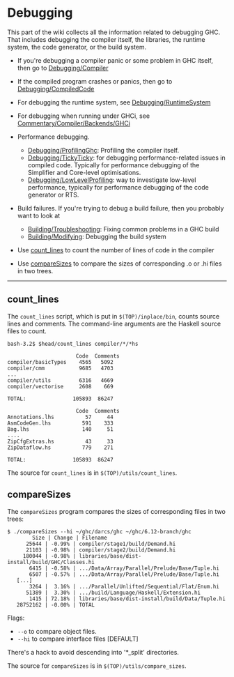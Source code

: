 # Debugging


This part of the wiki collects all the information related to debugging GHC. That includes debugging the compiler itself, the libraries, the runtime system, the code generator, or the build system.

- If you're debugging a compiler panic or some problem in GHC itself, then go to [Debugging/Compiler](debugging/compiler)

- If the compiled program crashes or panics, then go to [Debugging/CompiledCode](debugging/compiled-code)

- For debugging the runtime system, see [Debugging/RuntimeSystem](debugging/runtime-system)

- For debugging when running under GHCi, see [Commentary/Compiler/Backends/GHCi](commentary/compiler/backends/gh-ci)

- Performance debugging. 

  - [Debugging/ProfilingGhc](debugging/profiling-ghc): Profiling the compiler itself.  
  - [Debugging/TickyTicky](debugging/ticky-ticky): for debugging performance-related issues in compiled code.  Typically for performance debugging of the Simplifier and Core-level optimisations.
  - [Debugging/LowLevelProfiling](debugging/low-level-profiling): way to investigate low-level performance, typically for performance debugging of the code generator or RTS.

- Build failures.  If you're trying to debug a build failure, then you probably want to look at

  - [Building/Troubleshooting](building/troubleshooting): Fixing common problems in a GHC build
  - [Building/Modifying](building/modifying#debugging): Debugging the build system

- Use [count_lines](debugging#) to count the number of lines of code in the compiler

- Use [compareSizes](debugging#comparesizes) to compare the sizes of corresponding .o or .hi files in two trees.

---

## count_lines


The `count_lines` script, which is put in `$(TOP)/inplace/bin`, counts source lines and comments. The command-line arguments are the Haskell source files to count.

```wiki
bash-3.2$ $head/count_lines compiler/*/*hs

                      Code  Comments
compiler/basicTypes    4565   5092
compiler/cmm           9685   4703
...
compiler/utils         6316   4669
compiler/vectorise     2608    669

TOTAL:               105893  86247

                      Code  Comments
Annotations.lhs          57     44
AsmCodeGen.lhs          591    333
Bag.lhs                 140     51
....
ZipCfgExtras.hs          43     33
ZipDataflow.hs          779    271

TOTAL:               105893  86247
```


The source for `count_lines` is in `$(TOP)/utils/count_lines`.

## compareSizes


The `compareSizes` program compares the sizes of corresponding files in two trees:

```wiki
$ ./compareSizes --hi ~/ghc/darcs/ghc ~/ghc/6.12-branch/ghc
        Size | Change | Filename
      25644 | -0.99% | compiler/stage1/build/Demand.hi
      21103 | -0.98% | compiler/stage2/build/Demand.hi
     180044 | -0.98% | libraries/base/dist-install/build/GHC/Classes.hi
       6415 | -0.58% | .../Data/Array/Parallel/Prelude/Base/Tuple.hi
       6507 | -0.57% | .../Data/Array/Parallel/Prelude/Base/Tuple.hi
   [...]
       3264 |  3.16% | .../Parallel/Unlifted/Sequential/Flat/Enum.hi
      51389 |  3.30% | .../build/Language/Haskell/Extension.hi
       1415 | 72.18% | libraries/base/dist-install/build/Data/Tuple.hi
   28752162 | -0.00% | TOTAL
```


Flags:

- `--o` to compare object files.
- `--hi` to compare interface files \[DEFAULT\]


There's a hack to avoid descending into '\*_split' directories. 


The source for `compareSizes` is in `$(TOP)/utils/compare_sizes`.
